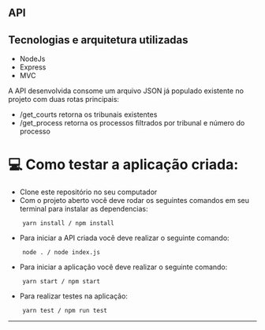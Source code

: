 ## API 
## Tecnologias e arquitetura utilizadas
- NodeJs
- Express
- MVC

A API desenvolvida consome um arquivo JSON já populado existente no projeto com duas rotas principais:
- /get_courts retorna os tribunais existentes 
- /get_process retorna os processos filtrados por tribunal e número do processo

# 💻 Como testar a aplicação criada:

- Clone este repositório no seu computador
- Com o projeto aberto você deve rodar os seguintes comandos em seu terminal para instalar as dependencias:

```shell
    yarn install / npm install
```

- Para iniciar a API criada você deve realizar o seguinte comando:

```shell
    node . / node index.js
```

- Para iniciar a aplicação você deve realizar o seguinte comando:

```shell
    yarn start / npm start
```

- Para realizar testes na aplicação:
```shell
    yarn test / npm run test
```
---
